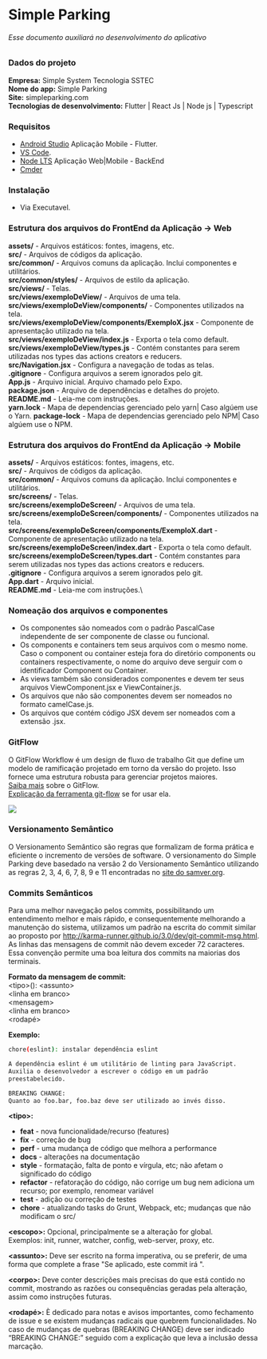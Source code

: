 # Simple Parking
###### Esse documento auxiliará no desenvolvimento do aplicativo

### Dados do projeto
**Empresa:** Simple System Tecnologia SSTEC\
**Nome do app:** Simple Parking\
**Site:** simpleparking.com\
**Tecnologias de desenvolvimento:** Flutter | React Js | Node js | Typescript 

### Requisitos
- [Android Studio](https://developer.android.com/studio/ "Android Studio") Aplicação Mobile - Flutter.
- [VS Code](https://code.visualstudio.com/ "Visual Studio Code").
- [Node LTS](https://nodejs.org/en/ "Node Js") Aplicação Web|Mobile - BackEnd
- [Cmder](https://cmder.net/ "Cmder")

### Instalação
- Via Executavel.

### Estrutura dos arquivos do FrontEnd da Aplicação -> Web
**assets/** - Arquivos estáticos: fontes, imagens, etc.\
**src/** - Arquivos de códigos da aplicação.\
**src/common/** - Arquivos comuns da aplicação. Inclui componentes e utilitários.\
**src/common/styles/** - Arquivos de estilo da aplicação.\
**src/views/** - Telas.\
**src/views/exemploDeView/** - Arquivos de uma tela.\
**src/views/exemploDeView/components/** - Componentes utilizados na tela.\
**src/views/exemploDeView/components/ExemploX.jsx** - Componente de apresentação utilizado na tela.\
**src/views/exemploDeView/index.js** - Exporta o tela como default.\
**src/views/exemploDeView/types.js** - Contém constantes para serem utilizadas nos types das actions creators e reducers.\
**src/Navigation.jsx** - Configura a navegação de todas as telas.\
**.gitignore** - Configura arquivos a serem ignorados pelo git.\
**App.js** - Arquivo inicial. Arquivo chamado pelo Expo.\
**package.json** - Arquivo de dependências e detalhes do projeto.\
**README.md** - Leia-me com instruções.\
**yarn.lock** - Mapa de dependencias gerenciado pelo yarn| Caso algúem use o Yarn.
**package-lock** - Mapa de dependencias gerenciado pelo NPM| Caso algúem use o NPM.

### Estrutura dos arquivos do FrontEnd da Aplicação -> Mobile
**assets/** - Arquivos estáticos: fontes, imagens, etc.\
**src/** - Arquivos de códigos da aplicação.\
**src/common/** - Arquivos comuns da aplicação. Inclui componentes e utilitários.\
**src/screens/** - Telas.\
**src/screens/exemploDeScreen/** - Arquivos de uma tela.\
**src/screens/exemploDeScreen/components/** - Componentes utilizados na tela.\
**src/screens/exemploDeScreen/components/ExemploX.dart** - Componente de apresentação utilizado na tela.\
**src/screens/exemploDeScreen/index.dart** - Exporta o tela como default.\
**src/screens/exemploDeScreen/types.dart** - Contém constantes para serem utilizadas nos types das actions creators e reducers.\
**.gitignore** - Configura arquivos a serem ignorados pelo git.\
**App.dart** - Arquivo inicial.\
**README.md** - Leia-me com instruções.\

### Nomeação dos arquivos e componentes
  - Os componentes são nomeados com o padrão PascalCase independente de ser componente de classe ou funcional.
  - Os components e containers tem seus arquivos com o mesmo nome. Caso o component ou container esteja fora do diretório components ou containers respectivamente, o nome do arquivo deve serguir com o identificador Component ou Container.
  - As views também são considerados componentes e devem ter seus arquivos ViewComponent.jsx e ViewContainer.js.
  - Os arquivos que não são componentes devem ser nomeados no formato camelCase.js.
  - Os arquivos que contém código JSX devem ser nomeados com a extensão .jsx.

### GitFlow
O GitFlow Workflow é um design de fluxo de trabalho Git que define um modelo de ramificação projetado em torno da versão do projeto. Isso fornece uma estrutura robusta para gerenciar projetos maiores.\
[Saiba mais](https://datasift.github.io/gitflow/IntroducingGitFlow.html) sobre o GitFlow.\
[Explicação da ferramenta git-flow](https://fjorgemota.com/git-flow-uma-forma-legal-de-organizar-repositorios-git/) se for usar ela.

![](https://proxy.duckduckgo.com/iu/?u=https%3A%2F%2Fraw.githubusercontent.com%2FVoronenko%2Fgitflow-release%2Fmaster%2Fimages%2Fgit-workflow-release-cycle-4maintenance.png&f=1)

### Versionamento Semântico
O Versionamento Semântico são regras que formalizam de forma prática e eficiente o incremento de versões de software. O versionamento do Simple Parking deve basedado na versão 2 do Versionamento Semântico utilizando as regras 2, 3, 4, 6, 7, 8, 9 e 11 encontradas no [site do samver.org](https://semver.org/lang/pt-BR/).

### Commits Semânticos
Para uma melhor navegação pelos commits, possibilitando um entendimento melhor e mais rápido, e consequentemente melhorando a manutenção do sistema, utilizamos um padrão na escrita do commit similar ao proposto por http://karma-runner.github.io/3.0/dev/git-commit-msg.html.
As linhas das mensagens de commit não devem exceder 72 caracteres. Essa convenção permite uma boa leitura dos commits na maiorias dos terminais.

**Formato da mensagem de commit:**\
\<tipo\>\(<escopo>\): \<assunto\>\
\<linha em branco\>\
\<mensagem\>\
\<linha em branco\>\
\<rodapé\>

**Exemplo:**
```sh
chore(eslint): instalar dependência eslint

A dependência eslint é um utilitário de linting para JavaScript.
Auxilia o desenvolvedor a escrever o código em um padrão
preestabelecido.

BREAKING CHANGE:
Quanto ao foo.bar, foo.baz deve ser utilizado ao invés disso.
```

**\<tipo\>:**
  - **feat** - nova funcionalidade/recurso (features)
  - **fix** - correção de bug
  - **perf** - uma mudança de código que melhora a performance
  - **docs** - alterações na documentação
  - **style** - formatação, falta de ponto e vírgula, etc; não afetam o significado do código
  - **refactor** - refatoração do código, não corrige um bug nem adiciona um recurso; por exemplo, renomear variável
  - **test** - adição ou correção de testes
  - **chore** - atualizando tasks do Grunt, Webpack, etc; mudanças que não modificam o src/

**\<escopo\>:** Opcional, principalmente se a alteração for global.\
Exemplos: init, runner, watcher, config, web-server, proxy, etc.

**\<assunto\>:** Deve ser escrito na forma imperativa, ou se preferir, de uma forma que complete a frase "Se aplicado, este commit irá ".

**\<corpo\>:** Deve conter descrições mais precisas do que está contido no commit, mostrando as razões ou consequências geradas pela alteração, assim como instruções futuras.

**\<rodapé\>:** È dedicado para notas e avisos importantes, como fechamento de issue e se existem mudanças radicais que quebrem funcionalidades. No caso de mudanças de quebras (BREAKING CHANGE) deve ser indicado “BREAKING CHANGE:” seguido com a explicação que leva a inclusão dessa marcação.
